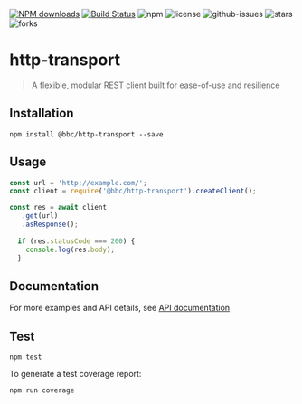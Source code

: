 
[![NPM downloads](https://img.shields.io/npm/dm/@bbc/http-transport.svg?style=flat)](https://npmjs.org/package/@bbc/http-transport)
[![Build Status](https://api.travis-ci.org/bbc/http-transport.svg)](https://travis-ci.org/bbc/http-transport) 
![npm](https://img.shields.io/npm/v/@bbc/http-transport.svg)
![license](https://img.shields.io/badge/license-MIT-blue.svg) 
![github-issues](https://img.shields.io/github/issues/bbc/http-transport.svg)
![stars](https://img.shields.io/github/stars/bbc/http-transport.svg)
![forks](https://img.shields.io/github/forks/bbc/http-transport.svg)

# http-transport

> A flexible, modular REST client built for ease-of-use and resilience

## Installation

```
npm install @bbc/http-transport --save
```

## Usage

```js
const url = 'http://example.com/';
const client = require('@bbc/http-transport').createClient();

const res = await client
   .get(url)
   .asResponse();
  
  if (res.statusCode === 200) {
    console.log(res.body);
  }
```

## Documentation
For more examples and API details, see [API documentation](https://bbc.github.io/http-transport)

## Test

```
npm test
```

To generate a test coverage report:

```
npm run coverage
```
